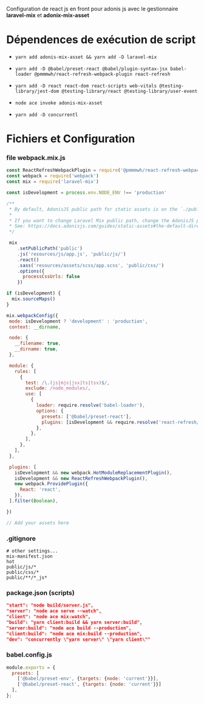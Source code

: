 
Configuration de react js en front pour adonis js avec le gestionnaire **laravel-mix** et **adonix-mix-asset**

# Dépendences de exécution de script

+ `yarn add adonis-mix-asset && yarn add -D laravel-mix`

+ `yarn add -D @babel/preset-react @babel/plugin-syntax-jsx babel-loader @pmmmwh/react-refresh-webpack-plugin react-refresh`

+ `yarn add -D react react-dom react-scripts web-vitals @testing-library/jest-dom @testing-library/react @testing-library/user-event`

+ `node ace invoke adonis-mix-asset`

+ `yarn add -D concurrentl`

# Fichiers et Configuration

### file webpack.mix.js
```javascript
const ReactRefreshWebpackPlugin = require('@pmmmwh/react-refresh-webpack-plugin')
const webpack = require('webpack')
const mix = require('laravel-mix')

const isDevelopment = process.env.NODE_ENV !== 'production'

/**
 * By default, AdonisJS public path for static assets is on the `./public` directory.
 *
 * If you want to change Laravel Mix public path, change the AdonisJS public path config first!
 * See: https://docs.adonisjs.com/guides/static-assets#the-default-directory
 */

 mix
    .setPublicPath('public')
    .js('resources/js/app.js', 'public/js/')
    .react()
    .sass('resources/assets/scss/app.scss', 'public/css/')
    .options({
      processCssUrls: false
    })

if (isDevelopment) {
  mix.sourceMaps()
}

mix.webpackConfig({
 mode: isDevelopment ? 'development' : 'production',
 context: __dirname,

 node: {
   __filename: true,
   __dirname: true,
 },

 module: {
   rules: [
     {
       test: /\.(js|mjs|jsx|ts|tsx)$/,
       exclude: /node_modules/,
       use: [
         {
           loader: require.resolve('babel-loader'),
           options: {
             presets: ['@babel/preset-react'],
             plugins: [isDevelopment && require.resolve('react-refresh/babel')].filter(Boolean),
           },
         },
       ],
     },
   ],
 },

 plugins: [
   isDevelopment && new webpack.HotModuleReplacementPlugin(),
   isDevelopment && new ReactRefreshWebpackPlugin(),
   new webpack.ProvidePlugin({
     React: 'react',
   }),
 ].filter(Boolean),

})

// Add your assets here
```

### .gitignore
```
# other settings...
mix-manifest.json 
hot 
public/js/* 
public/css/*
public/**/*_js*
```

### package.json (scripts)
```json
"start": "node build/server.js",
"server": "node ace serve --watch",
"client": "node ace mix:watch",
"build": "yarn client:build && yarn server:build",
"server:build": "node ace build --production",
"client:build": "node ace mix:build --production",
"dev": "concurrently \"yarn server\" \"yarn client\""
```

### babel.config.js
```javascript
module.exports = {
  presets: [
    ['@babel/preset-env', {targets: {node: 'current'}}],
    ['@babel/preset-react', {targets: {node: 'current'}}]
  ],
};
```

